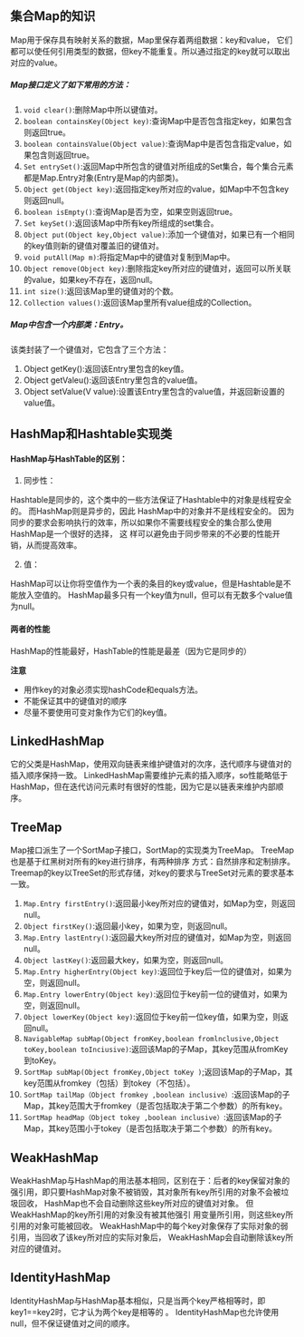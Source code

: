 ## 集合Map的知识

Map用于保存具有映射关系的数据，Map里保存着两组数据：key和value，
它们都可以使任何引用类型的数据，但key不能重复。所以通过指定的key就可以取出对应的value。

##### Map接口定义了如下常用的方法：

1. `void clear()`:删除Map中所以键值对。
2. `boolean containsKey(Object key)`:查询Map中是否包含指定key，如果包含则返回true。
3. `boolean containsValue(Object value)`:查询Map中是否包含指定value，如果包含则返回true。
4. `Set entrySet()`:返回Map中所包含的键值对所组成的Set集合，每个集合元素都是Map.Entry对象(Entry是Map的内部类)。
5. `Object get(Object key)`:返回指定key所对应的value，如Map中不包含key则返回null。
6. `boolean isEmpty()`:查询Map是否为空，如果空则返回true。
7. `Set keySet()`:返回该Map中所有key所组成的set集合。
8. `Object put(Object key,Object value)`:添加一个键值对，如果已有一个相同的key值则新的键值对覆盖旧的键值对。
9. `void putAll(Map m)`:将指定Map中的键值对复制到Map中。
10. `Object remove(Object key)`:删除指定key所对应的键值对，返回可以所关联的value，如果key不存在，返回null。
11. `int size()`:返回该Map里的键值对的个数。
12. `Collection values()`:返回该Map里所有value组成的Collection。

##### Map中包含一个内部类：Entry。

该类封装了一个键值对，它包含了三个方法：

1. Object getKey():返回该Entry里包含的key值。
2. Object getValeu():返回该Entry里包含的value值。
3. Object setValue(V value):设置该Entry里包含的value值，并返回新设置的value值。


##  HashMap和Hashtable实现类

####  HashMap与HashTable的区别：

1. 同步性：

Hashtable是同步的，这个类中的一些方法保证了Hashtable中的对象是线程安全的。
而HashMap则是异步的，因此 HashMap中的对象并不是线程安全的。
因为同步的要求会影响执行的效率，所以如果你不需要线程安全的集合那么使用HashMap是一个很好的选择，
这 样可以避免由于同步带来的不必要的性能开销，从而提高效率。

2. 值：

HashMap可以让你将空值作为一个表的条目的key或value，但是Hashtable是不能放入空值的。
HashMap最多只有一个key值为null，但可以有无数多个value值为null。


#### 两者的性能

HashMap的性能最好，HashTable的性能是最差（因为它是同步的）

**注意**

- 用作key的对象必须实现hashCode和equals方法。
- 不能保证其中的键值对的顺序
- 尽量不要使用可变对象作为它们的key值。


## LinkedHashMap

它的父类是HashMap，使用双向链表来维护键值对的次序，迭代顺序与键值对的插入顺序保持一致。
LinkedHashMap需要维护元素的插入顺序，so性能略低于HashMap，但在迭代访问元素时有很好的性能，因为它是以链表来维护内部顺序。


## TreeMap

Map接口派生了一个SortMap子接口，SortMap的实现类为TreeMap。
TreeMap也是基于红黑树对所有的key进行排序，有两种排序 方式：自然排序和定制排序。
Treemap的key以TreeSet的形式存储，对key的要求与TreeSet对元素的要求基本一致。

1. `Map.Entry firstEntry()`:返回最小key所对应的键值对，如Map为空，则返回null。
2. `Object firstKey()`:返回最小key，如果为空，则返回null。
3. `Map.Entry lastEntry()`:返回最大key所对应的键值对，如Map为空，则返回null。
4. `Object lastKey()`:返回最大key，如果为空，则返回null。
5. `Map.Entry higherEntry(Object key)`:返回位于key后一位的键值对，如果为空，则返回null。
6. `Map.Entry lowerEntry(Object key)`:返回位于key前一位的键值对，如果为空，则返回null。
7. `Object lowerKey(Object key)`:返回位于key前一位key值，如果为空，则返回null。
8. `NavigableMap subMap(Object fromKey,boolean fromlnclusive,Object toKey,boolean toInciusive)`:返回该Map的子Map，其key范围从fromKey到toKey。
9. `SortMap subMap(Object fromKey,Object toKey )`;返回该Map的子Map，其key范围从fromkey（包括）到tokey（不包括）。
10. `SortMap tailMap（Object fromkey ,boolean inclusive）`:返回该Map的子Map，其key范围大于fromkey（是否包括取决于第二个参数）的所有key。
11. `SortMap headMap（Object tokey ,boolean inclusive）`:返回该Map的子Map，其key范围小于tokey（是否包括取决于第二个参数）的所有key。


## WeakHashMap

WeakHashMap与HashMap的用法基本相同，区别在于：后者的key保留对象的强引用，即只要HashMap对象不被销毁，其对象所有key所引用的对象不会被垃圾回收，
HashMap也不会自动删除这些key所对应的键值对对象。
但WeakHashMap的key所引用的对象没有被其他强引 用变量所引用，则这些key所引用的对象可能被回收。
WeakHashMap中的每个key对象保存了实际对象的弱引用，当回收了该key所对应的实际对象后，
WeakHashMap会自动删除该key所对应的键值对。

## IdentityHashMap

IdentityHashMap与HashMap基本相似，只是当两个key严格相等时，即key1==key2时，它才认为两个key是相等的 。
IdentityHashMap也允许使用null，但不保证键值对之间的顺序。


